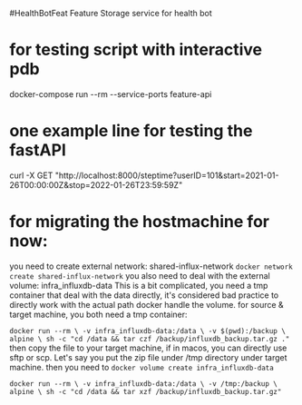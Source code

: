 #HealthBotFeat
Feature Storage service for health bot


# for testing script with interactive pdb
docker-compose run --rm --service-ports feature-api
# one example line for testing the fastAPI
curl -X GET "http://localhost:8000/steptime?userID=101&start=2021-01-26T00:00:00Z&stop=2022-01-26T23:59:59Z"


# for migrating the hostmachine for now:
you need to create external network: shared-influx-network
`docker network create shared-influx-network`
you also need to deal with the external volume: infra_influxdb-data
This is a bit complicated, you need a tmp container that deal with the data directly, it's considered bad practice to directly work with the actual path docker handle the volume.
for source & target machine, you both need a tmp container:

`docker run --rm \
  -v infra_influxdb-data:/data \
  -v $(pwd):/backup \
  alpine \
  sh -c "cd /data && tar czf /backup/influxdb_backup.tar.gz ."
`
then copy the file to your target machine, if in macos, you can directly use sftp or scp. Let's say you put the zip file under /tmp directory under target machine.
then you need to
`docker volume create infra_influxdb-data`

`
docker run --rm \
  -v infra_influxdb-data:/data \
  -v /tmp:/backup \
  alpine \
  sh -c "cd /data && tar xzf /backup/influxdb_backup.tar.gz"
`

